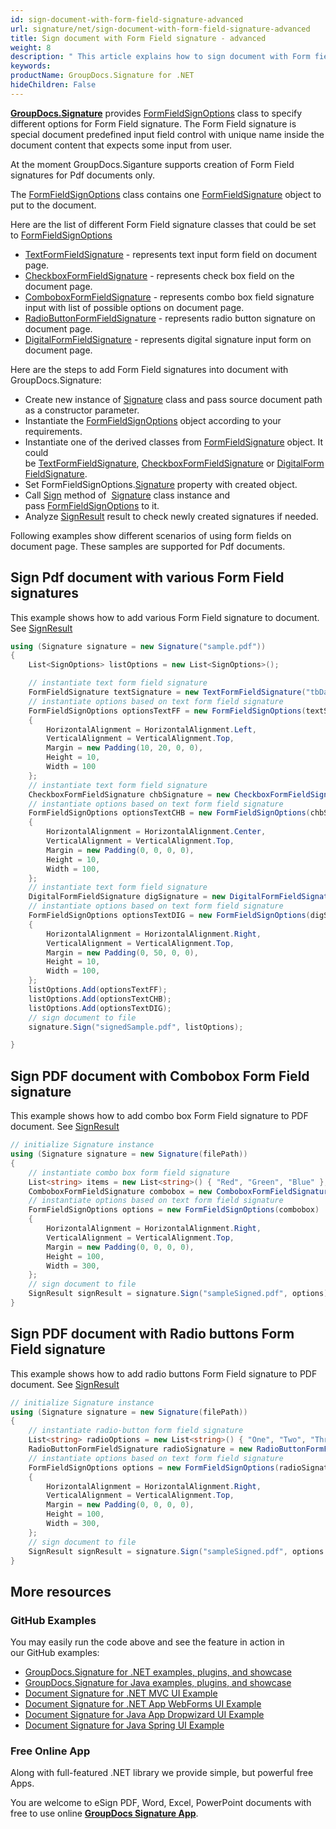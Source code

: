 ```yaml
---
id: sign-document-with-form-field-signature-advanced
url: signature/net/sign-document-with-form-field-signature-advanced
title: Sign document with Form Field signature - advanced
weight: 8
description: " This article explains how to sign document with Form field electronic signatures using advanced options with GroupDocs.Signature API."
keywords: 
productName: GroupDocs.Signature for .NET
hideChildren: False
---
```

[**GroupDocs.Signature**](https://products.groupdocs.com/signature/net) provides [FormFieldSignOptions](https://apireference.groupdocs.com/net/signature/groupdocs.signature.options/formfieldsignoptions) class to specify different options for Form Field signature. The Form Field signature is special document predefined input field control with unique name inside the document content that expects some input from user.

At the moment GroupDocs.Siganture supports creation of Form Field signatures for Pdf documents only.

The [FormFieldSignOptions](https://apireference.groupdocs.com/net/signature/groupdocs.signature.options/formfieldsignoptions) class contains one [FormFieldSignature](https://reference.groupdocs.com/signature/net/groupdocs.signature.domain/formfieldsignature/) object to put to the document.

Here are the list of different Form Field signature classes that could be set to [FormFieldSignOptions](https://apireference.groupdocs.com/net/signature/groupdocs.signature.options/formfieldsignoptions)

* [TextFormFieldSignature](https://apireference.groupdocs.com/net/signature/groupdocs.signature.domain/checkboxformfieldsignature) - represents text input form field on document page.
* [CheckboxFormFieldSignature](https://apireference.groupdocs.com/net/signature/groupdocs.signature.domain/checkboxformfieldsignature) - represents check box field on the document page.
* [ComboboxFormFieldSignature](https://apireference.groupdocs.com/net/signature/groupdocs.signature.domain/comboboxformfieldsignature) - represents combo box field signature input with list of possible options on document page.
* [RadioButtonFormFieldSignature](https://apireference.groupdocs.com/net/signature/groupdocs.signature.domain/radiobuttonformfieldsignature) - represents radio button signature on document page.
* [DigitalFormFieldSignature](https://apireference.groupdocs.com/net/signature/groupdocs.signature.domain/digitalformfieldsignature) - represents digital signature input form on document page.  

Here are the steps to add Form Field signatures into document with GroupDocs.Signature:

* Create new instance of [Signature](https://reference.groupdocs.com/signature/net/groupdocs.signature/signature) class and pass source document path as a constructor parameter.
* Instantiate the [FormFieldSignOptions](https://apireference.groupdocs.com/net/signature/groupdocs.signature.options/formfieldsignoptions) object according to your requirements.
* Instantiate one of the derived classes from [FormFieldSignature](https://reference.groupdocs.com/signature/net/groupdocs.signature.domain/formfieldsignature/) object. It could be [TextFormFieldSignature](https://apireference.groupdocs.com/net/signature/groupdocs.signature.domain/checkboxformfieldsignature), [CheckboxFormFieldSignature](https://apireference.groupdocs.com/net/signature/groupdocs.signature.domain/checkboxformfieldsignature) or [DigitalFormFieldSignature](https://apireference.groupdocs.com/net/signature/groupdocs.signature.domain/digitalformfieldsignature).
* Set FormFieldSignOptions.[Signature](https://apireference.groupdocs.com/net/signature/groupdocs.signature.options/formfieldsignoptions/properties/signature) property with created object.
* Call [Sign](https://reference.groupdocs.com/signature/net/groupdocs.signature/signature/sign/) method of  [Signature](https://reference.groupdocs.com/signature/net/groupdocs.signature/signature) class instance and pass [FormFieldSignOptions](https://apireference.groupdocs.com/net/signature/groupdocs.signature.options/formfieldsignoptions) to it.
* Analyze [SignResult](https://apireference.groupdocs.com/net/signature/groupdocs.signature.domain/signresult) result to check newly created signatures if needed.

Following examples show different scenarios of using form fields on document page. These samples are supported for Pdf documents.

## Sign Pdf document with various Form Field signatures  

This example shows how to add various Form Field signature to document. See [SignResult](https://apireference.groupdocs.com/net/signature/groupdocs.signature.domain/signresult)

```csharp
using (Signature signature = new Signature("sample.pdf"))
{
    List<SignOptions> listOptions = new List<SignOptions>();

    // instantiate text form field signature
    FormFieldSignature textSignature = new TextFormFieldSignature("tbData1", "Value-1");
    // instantiate options based on text form field signature
    FormFieldSignOptions optionsTextFF = new FormFieldSignOptions(textSignature)
    {
        HorizontalAlignment = HorizontalAlignment.Left,
        VerticalAlignment = VerticalAlignment.Top,
        Margin = new Padding(10, 20, 0, 0),
        Height = 10,
        Width = 100
    };
    // instantiate text form field signature
    CheckboxFormFieldSignature chbSignature = new CheckboxFormFieldSignature("chbData1", true);
    // instantiate options based on text form field signature
    FormFieldSignOptions optionsTextCHB = new FormFieldSignOptions(chbSignature)
    {
        HorizontalAlignment = HorizontalAlignment.Center,
        VerticalAlignment = VerticalAlignment.Top,
        Margin = new Padding(0, 0, 0, 0),
        Height = 10,
        Width = 100,
    };
    // instantiate text form field signature
    DigitalFormFieldSignature digSignature = new DigitalFormFieldSignature("dgData1");
    // instantiate options based on text form field signature
    FormFieldSignOptions optionsTextDIG = new FormFieldSignOptions(digSignature)
    {
        HorizontalAlignment = HorizontalAlignment.Right,
        VerticalAlignment = VerticalAlignment.Top,
        Margin = new Padding(0, 50, 0, 0),
        Height = 10,
        Width = 100,
    };
    listOptions.Add(optionsTextFF);
    listOptions.Add(optionsTextCHB);
    listOptions.Add(optionsTextDIG);
    // sign document to file
    signature.Sign("signedSample.pdf", listOptions);

}
```

## Sign PDF document with Combobox Form Field signature  

This example shows how to add combo box Form Field signature to PDF document. See [SignResult](https://apireference.groupdocs.com/net/signature/groupdocs.signature.domain/signresult)  

```csharp
// initialize Signature instance
using (Signature signature = new Signature(filePath))
{
    // instantiate combo box form field signature
    List<string> items = new List<string>() { "Red", "Green", "Blue" };
    ComboboxFormFieldSignature combobox = new ComboboxFormFieldSignature("combo1", items, "Blue");
    // instantiate options based on text form field signature
    FormFieldSignOptions options = new FormFieldSignOptions(combobox)
    {
        HorizontalAlignment = HorizontalAlignment.Right,
        VerticalAlignment = VerticalAlignment.Top,
        Margin = new Padding(0, 0, 0, 0),
        Height = 100,
        Width = 300,
    };
    // sign document to file
    SignResult signResult = signature.Sign("sampleSigned.pdf", options);
}
```

## Sign PDF document with Radio buttons Form Field signature  

This example shows how to add radio buttons Form Field signature to PDF document. See [SignResult](https://apireference.groupdocs.com/net/signature/groupdocs.signature.domain/signresult)  

```csharp
// initialize Signature instance
using (Signature signature = new Signature(filePath))
{
    // instantiate radio-button form field signature
    List<string> radioOptions = new List<string>() { "One", "Two", "Three" };
    RadioButtonFormFieldSignature radioSignature = new RadioButtonFormFieldSignature("radioData1", radioOptions, "Two");
    // instantiate options based on text form field signature
    FormFieldSignOptions options = new FormFieldSignOptions(radioSignature)
    {
        HorizontalAlignment = HorizontalAlignment.Right,
        VerticalAlignment = VerticalAlignment.Top,
        Margin = new Padding(0, 0, 0, 0),
        Height = 100,
        Width = 300,
    };
    // sign document to file
    SignResult signResult = signature.Sign("sampleSigned.pdf", options );
}
```

## More resources

### GitHub Examples

You may easily run the code above and see the feature in action in our GitHub examples:

* [GroupDocs.Signature for .NET examples, plugins, and showcase](https://github.com/groupdocs-signature/GroupDocs.Signature-for-.NET)
* [GroupDocs.Signature for Java examples, plugins, and showcase](https://github.com/groupdocs-signature/GroupDocs.Signature-for-Java)
* [Document Signature for .NET MVC UI Example](https://github.com/groupdocs-signature/GroupDocs.Signature-for-.NET-MVC)
* [Document Signature for .NET App WebForms UI Example](https://github.com/groupdocs-signature/GroupDocs.Signature-for-.NET-WebForms)
* [Document Signature for Java App Dropwizard UI Example](https://github.com/groupdocs-signature/GroupDocs.Signature-for-Java-Dropwizard)
* [Document Signature for Java Spring UI Example](https://github.com/groupdocs-signature/GroupDocs.Signature-for-Java-Spring)

### Free Online App

Along with full-featured .NET library we provide simple, but powerful free Apps.

You are welcome to eSign PDF, Word, Excel, PowerPoint documents with free to use online **[GroupDocs Signature App](https://products.groupdocs.app/signature)**.
